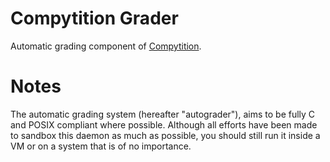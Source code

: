 # Compytition Grader

Automatic grading component of [Compytition](https://github.com/scizzorz/compytition).

# Notes

The automatic grading system (hereafter "autograder"), aims to be fully C and
POSIX compliant where possible. Although all efforts have been made to sandbox
this daemon as much as possible, you should still run it inside a VM or on a
system that is of no importance.

